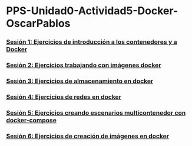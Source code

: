 # PPS-Unidad0-Actividad5-Docker-OscarPablos 

### [Sesión 1: Ejercicios de introducción a los contenedores y a Docker](/Ejercicio1.md)
### [Sesión 2: Ejercicios trabajando con imágenes docker](/Ejercicio2.md)
### [Sesión 3: Ejercicios de almacenamiento en docker](/Ejercicio3.md)
### [Sesión 4: Ejercicios de redes en docker](/Ejercicio4.md)
### [Sesión 5: Ejercicios creando escenarios multicontenedor con docker-compose](/Ejercicio5.md)
### [Sesión 6: Ejercicios de creación de imágenes en docker](/Ejercicio6.md)



